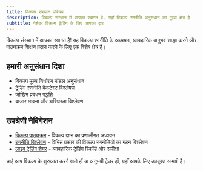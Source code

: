 ```yaml
---
title: विकल्प संस्थान परिचय
description: विकल्प संस्थान में आपका स्वागत है, यहाँ विकल्प रणनीति अनुसंधान का मुख्य क्षेत्र है
subtitle: पेशेवर विकल्प ट्रेडिंग के लिए आपका द्वार
---
```


विकल्प संस्थान में आपका स्वागत है! यह विकल्प रणनीति के अध्ययन, व्यावहारिक अनुभव साझा करने और पाठ्यक्रम शिक्षण प्रदान करने के लिए एक विशेष क्षेत्र है।

## हमारी अनुसंधान दिशा

- विकल्प मूल्य निर्धारण मॉडल अनुसंधान
- ट्रेडिंग रणनीति बैकटेस्ट विश्लेषण
- जोखिम प्रबंधन पद्धति
- बाजार भावना और अस्थिरता विश्लेषण

## उपश्रेणी नेविगेशन

- [विकल्प पाठ्यक्रम](/hi/categories/options/course) - विकल्प ज्ञान का प्रणालीगत अध्ययन
- [रणनीति विश्लेषण](/hi/categories/options/strategy) - विभिन्न प्रकार की विकल्प रणनीतियों का गहन विश्लेषण
- [लाइव ट्रेडिंग शेयर](/hi/categories/options/trading-journal) - व्यावहारिक ट्रेडिंग रिकॉर्ड और समीक्षा

चाहे आप विकल्प के शुरुआत करने वाले हों या अनुभवी ट्रेडर हों, यहाँ आपके लिए उपयुक्त सामग्री है।
